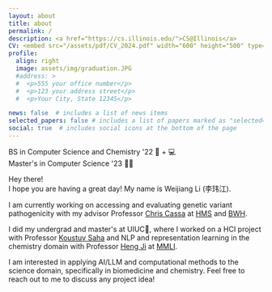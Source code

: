 ```yaml
---
layout: about
title: about
permalink: /
description: <a href="https://cs.illinois.edu/">CS@Illinois</a>
CV: <embed src="/assets/pdf/CV_2024.pdf" width="600" height="500" type="application/pdf">
profile:
  align: right
  image: assets/img/graduation.JPG
  #address: >
  #  <p>555 your office number</p>
  #  <p>123 your address street</p>
  #  <p>Your City, State 12345</p>

news: false  # includes a list of news items
selected_papers: false # includes a list of papers marked as "selected={true}"
social: true  # includes social icons at the bottom of the page
---
```


BS in Computer Science and Chemistry '22 🧪 + 💻\
Master's in Computer Science '23 👩‍💻

Hey there! \
I hope you are having a great day! My name is Weijiang Li (李玮江). 

I am currently working on accessing and evaluating genetic variant pathogenicity with my advisor Professor [Chris Cassa](http://genetics.bwh.harvard.edu/wiki/cassa/) at [HMS](https://dms.hms.harvard.edu/) and [BWH](https://bwhgenetics.org/). 

I did my undergrad and master's at UIUC🌽, where I worked on a HCI project with Professor [Koustuv Saha](https://koustuv.com/) and NLP and representation learning in the chemistry domain with Professor [Heng Ji](http://blender.cs.illinois.edu/hengji.html) at [MMLI](https://moleculemaker.org/). 

I am interested in applying AI/LLM and computational methods to the science domain, specifically in biomedicine and chemistry. Feel free to reach out to me to discuss any project idea!